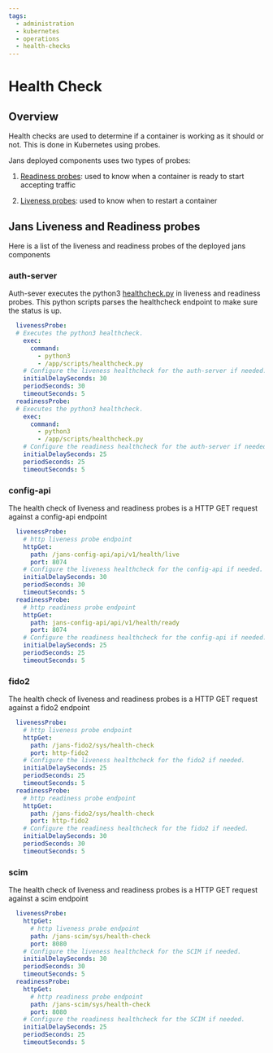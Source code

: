 ```yaml
---
tags:
  - administration
  - kubernetes
  - operations
  - health-checks
---
```


# Health Check

## Overview

Health checks are used to determine if a container is working as it should or not. This is done in Kubernetes using probes.

Jans deployed components uses two types of probes:

1.  [Readiness probes](https://kubernetes.io/docs/tasks/configure-pod-container/configure-liveness-readiness-startup-probes/): used to know when a container is ready to start accepting traffic

2.  [Liveness probes](https://kubernetes.io/docs/tasks/configure-pod-container/configure-liveness-readiness-startup-probes/): used to know when to restart a container


## Jans Liveness and Readiness probes 

Here is a list of the liveness and readiness probes of the deployed jans components

### auth-server

Auth-sever executes the python3 [healthcheck.py](https://github.com/JanssenProject/jans/blob/main/docker-jans-auth-server/scripts/healthcheck.py) in liveness and readiness probes.
This python scripts parses the healthcheck endpoint to make sure the status is up.

```yaml
  livenessProbe:
  # Executes the python3 healthcheck.
    exec:
      command:
        - python3
        - /app/scripts/healthcheck.py
    # Configure the liveness healthcheck for the auth-server if needed.    
    initialDelaySeconds: 30
    periodSeconds: 30
    timeoutSeconds: 5
  readinessProbe:
  # Executes the python3 healthcheck.
    exec:
      command:
        - python3
        - /app/scripts/healthcheck.py
    # Configure the readiness healthcheck for the auth-server if needed.    
    initialDelaySeconds: 25
    periodSeconds: 25
    timeoutSeconds: 5
```
### config-api

The health check of liveness and readiness probes is a HTTP GET request against a config-api endpoint

```yaml
  livenessProbe:
    # http liveness probe endpoint
    httpGet:
      path: /jans-config-api/api/v1/health/live
      port: 8074
    # Configure the liveness healthcheck for the config-api if needed.
    initialDelaySeconds: 30
    periodSeconds: 30
    timeoutSeconds: 5
  readinessProbe:
    # http readiness probe endpoint
    httpGet:
      path: jans-config-api/api/v1/health/ready
      port: 8074
    # Configure the readiness healthcheck for the config-api if needed.
    initialDelaySeconds: 25
    periodSeconds: 25
    timeoutSeconds: 5
```
### fido2

The health check of liveness and readiness probes is a HTTP GET request against a fido2 endpoint

```yaml
  livenessProbe:
    # http liveness probe endpoint
    httpGet:
      path: /jans-fido2/sys/health-check
      port: http-fido2
    # Configure the liveness healthcheck for the fido2 if needed.
    initialDelaySeconds: 25
    periodSeconds: 25
    timeoutSeconds: 5
  readinessProbe:
    # http readiness probe endpoint
    httpGet:
      path: /jans-fido2/sys/health-check
      port: http-fido2
    # Configure the readiness healthcheck for the fido2 if needed.
    initialDelaySeconds: 30
    periodSeconds: 30
    timeoutSeconds: 5
```

### scim

The health check of liveness and readiness probes is a HTTP GET request against a scim endpoint

```yaml
  livenessProbe:
    httpGet:
      # http liveness probe endpoint
      path: /jans-scim/sys/health-check
      port: 8080
    # Configure the liveness healthcheck for the SCIM if needed.  
    initialDelaySeconds: 30
    periodSeconds: 30
    timeoutSeconds: 5
  readinessProbe:
    httpGet:
      # http readiness probe endpoint
      path: /jans-scim/sys/health-check
      port: 8080
    # Configure the readiness healthcheck for the SCIM if needed.  
    initialDelaySeconds: 25
    periodSeconds: 25
    timeoutSeconds: 5
```
